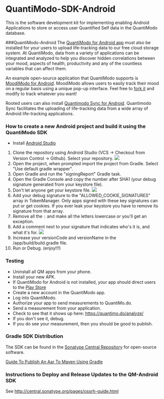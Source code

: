 QuantiModo-SDK-Android
======================

This is the software development kit for implementing enabling Android Applications to store or access user Quantified Self data in the QuantiModo database.

###QuantiModo-Android
The [QuantiModo for Android app](https://play.google.com/store/apps/details?id=com.quantimodo.android&hl=en) must also be installed for your users to upload life-tracking data to our free cloud storage system.  At QuantiModo, data from a variety of applications can be integrated and analyzed to help you discover hidden correlations between your mood, aspects of health, productivity and any of the countless variables that can affect them. 

An example open-source application that QuantiModo supports is [MoodiModo for Android](https://play.google.com/store/apps/details?id=com.moodimodo&hl=en). MoodiModo allows users to easily track their mood on a regular basis using a unique pop-up interface. Feel free to [fork it](https://github.com/mikepsinn/MoodiModo-Android) and modify to track whatever you want!

Rooted users can also install [Quantimodo Sync for Android](https://play.google.com/store/apps/details?id=com.quantimodo.sync&hl=en).  Quantimodo Sync facilitates the uploading of life-tracking data from a wide array of Android life-tracking applications. 

### How to create a new Android project and build it using the QuantiModo SDK

* Install [Android Studio](https://developer.android.com/sdk/installing/studio.html)
1. Clone the repository using Android Studio (VCS -> Checkout from Version Control -> Github). Select your repository.
![](http://i.imgur.com/vyDGWPn.png)
2. Open the project, when prompted import the project from Gradle. Select "Use default gradle wrapper".
3. Open Gradle and run the "signingReport" Gradle task. 
4. Open the Gradle Console and copy the number after SHA1 (your debug signature generated from your keystore file).
5. Don't let anyone get your keystore file. 
![](http://i.imgur.com/NxuGs0a.png)
4. Add your debug signature to the "ALLOWED_COOKIE_SIGNATURES" array in TokenManager. Only apps signed with these key signatures can put or get cookies.  If you ever leak your keystore you have to remove its signature from that array.
5. Remove all the `:` and make all the letters lowercase or you'll get an exception.  
6. Add a comment next to your signature that indicates who's it is, and what it's for.
![](http://i.imgur.com/3yrNE6r.png)
7. Increase your versionCode and versionName in the /app/build/build.gradle file.
5. Run or Debug. (enjoy!!!)

### Testing
- Uninstall all QM apps from your phone.
- Install your new APK.
- If QuantiModo for Android is not installed, your app should direct users to the [Play Store](https://play.google.com/store/apps/details?id=com.quantimodo.android&hl=en)
- Create a new account in the QuantiModo app.
- Log into QuantiModo.
- Authorize your app to send measurements to QuantiMo.do.
- Send a measurement from your application.
- Check to see that it shows up here: https://quantimo.do/analyze/
- If you don't see it, debug.
- If you do see your measurement, then you should be good to publish.

### Gradle SDK Distribution 
The SDK can be found in the [Sonatype Central Repository](https://oss.sonatype.org/#nexus-search;quick~quantimodo) for open-source software. 

[Guide To Publish An Aar To Maven Using Gradle](http://www.survivingwithandroid.com/2014/05/android-guide-to-publish-aar-to-maven-gradle.html)

### Instructions to Deploy and Release Updates to the QM-Android SDK
See http://central.sonatype.org/pages/ossrh-guide.html
